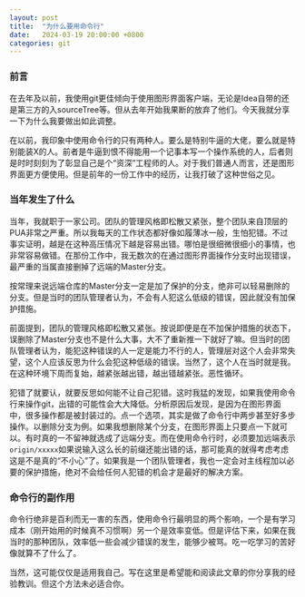 ```yaml
---
layout: post
title:  "为什么要用命令行"
date:   2024-03-19 20:00:00 +0800
categories: git
---
```

### 前言
在去年及以前，我使用git更佳倾向于使用图形界面客户端，无论是Idea自带的还是第三方的入sourceTree等。但从去年开始我果断的放弃了他们。今天我就分享一下为什么我要做出如此调整。

在以前，我印象中使用命令行的只有两种人。要么是特别牛逼的大佬，要么就是特别能装X的人。前者是牛逼到恨不得能用一个记事本写一个操作系统的人，后者则是时时刻刻为了彰显自己是个“资深”工程师的人。对于我们普通人而言，还是图形界面更方便使用。但是前年的一份工作中的经历，让我打破了这种世俗之见。

### 当年发生了什么
当年，我就职于一家公司。团队的管理风格即松散又紧张，整个团队来自顶层的PUA非常之严重。所以我每天的工作状态都好像如履薄冰一般，生怕犯错。不过事实证明，越是在这种高压情况下越是容易出错。哪怕是很细微很细小的事情，也非常容易做错。在那份工作中，我无数次的在通过图形界面操作分支时出现错误，最严重的当属直接删掉了远端的Master分支。

按常理来说远端仓库的Master分支一定是加了保护的分支，绝非可以轻易删除的分支。但是当时的团队管理者认为，不会有人犯这么低级的错误，因此就没有加保护措施。

前面提到，团队的管理风格即松散又紧张。按说即便是在不加保护措施的状态下，误删除了Master分支也不是什么大事，大不了重新推一下就好了嘛。但当时的团队管理者认为，能犯这种错误的人一定是能力不行的人，管理层对这个人会非常失望，这个人应该反思为什么会犯这种低级的错误。当然了，这个人在当时就是我。在这种环境下周而复始，越紧张越出错，越出错越紧张。恶性循环。

犯错了就要认，就要反思如何能不让自己犯错。这时我猛的发现，如果我使用命令行来操作git，出错的可能性会大大降低。分析原因后发现，是因为在图形界面中，很多操作都是被封装过的。点一个选项，其实是做了命令行中两步甚至好多步操作。以删除分支为例。如果我想删除某个分支，在图形界面上只要点一下就可以。有时真的一不留神就选成了远端分支。而在使用命令行时，必须要加远端表示`origin/xxxxx`如果说输入这么长的前缀还能出错的话，那可能真的就得考虑考虑这是不是真的“不小心”了。如果我是一个团队管理者，我也一定会对主线程加以必要的保护措施，绝对不会给任何人犯错的机会才是最好的解决方案。

### 命令行的副作用
命令行绝非是百利而无一害的东西，使用命令行最明显的两个影响，一个是有学习成本（刚开始用的时候真不习惯啊）另一个是效率变低。但是评估下来，如果在我当时的那种团队，效率低一些会减少错误的发生，能够少被骂。吃一吃学习的苦好像就算不了什么了。

当然，这可能仅仅是适用我自己。写在这里是希望能和阅读此文章的你分享我的经验教训。但这个方法未必适合你。